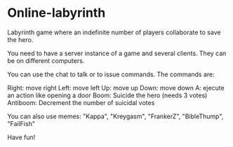 # Online-labyrinth

Labyrinth game where an indefinite number of players collaborate to save the hero.

You need to have a server instance of a game and several clients. They can be on different computers.

You can use the chat to talk or to issue commands. The commands are:

Right: move right
Left: move left
Up: move up
Down: move down
A: ejecute an action like opening a door
Boom: Suicide the hero (needs 3 votes)
Antiboom: Decrement the number of suicidal votes

You can also use memes:
"Kappa", "Kreygasm", "FrankerZ", "BibleThump", "FailFish"

Have fun!
